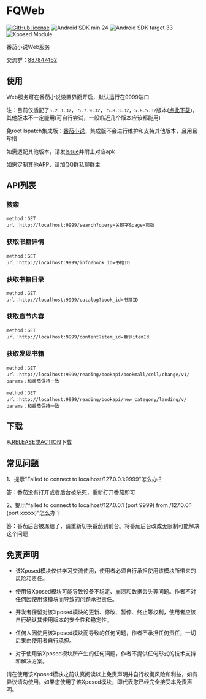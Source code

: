 # FQWeb
[![GitHub license](https://img.shields.io/github/license/fengyuecanzhu/FQWeb?style=flat-square)](https://github.com/fengyuecanzhu/FQWeb/blob/master/LICENSE)
![Android SDK min 24](https://img.shields.io/badge/Android%20SDK-%3E%3D%2024-brightgreen?style=flat-square&logo=android)
![Android SDK target 33](https://img.shields.io/badge/Android%20SDK-target%2033-brightgreen?style=flat-square&logo=android)
![Xposed Module](https://img.shields.io/badge/Xposed-Module-blue?style=flat-square)

番茄小说Web服务

交流群：[887847462](http://qm.qq.com/cgi-bin/qm/qr?_wv=1027&k=2cgswx48xaTgYmQjSLfH0XNom5n4vm1z&authKey=npnemJO7L6NyLdKvjePLU%2Ffav5v75Q8alXVzCK%2FypGJtFqp1DV35fyukWhhmvTQU&noverify=0&group_code=887847462)

## 使用
Web服务可在番茄小说设置界面开启，默认运行在9999端口

注：目前仅适配了`5.2.3.32`， `5.7.9.32`， `5.8.3.32`，`5.8.5.32`版本([点此下载](https://fycz.lanzoum.com/b00o3g1kf))，其他版本不一定能用(可自行尝试，一般临近几个版本应该都能用)

免root lspatch集成版：[番茄小说](https://www.123pan.com/s/ib9LVv-IHiwd.html)，集成版不会进行维护和支持其他版本，且用且珍惜

如需适配其他版本，请发[Issue](https://github.com/fengyuecanzhu/FQWeb/issues/new)并附上对应apk

如需定制其他APP，请加[QQ群](http://qm.qq.com/cgi-bin/qm/qr?_wv=1027&k=2cgswx48xaTgYmQjSLfH0XNom5n4vm1z&authKey=npnemJO7L6NyLdKvjePLU%2Ffav5v75Q8alXVzCK%2FypGJtFqp1DV35fyukWhhmvTQU&noverify=0&group_code=887847462)私聊群主

## API列表
### 搜索
```
method：GET
url：http://localhost:9999/search?query=关键字&page=页数
```
### 获取书籍详情
```
method：GET
url：http://localhost:9999/info?book_id=书籍ID
```
### 获取书籍目录
```
method：GET
url：http://localhost:9999/catalog?book_id=书籍ID
```
### 获取章节内容
```
method：GET
url：http://localhost:9999/content?item_id=章节itemId
```
### 获取发现书籍
```
method：GET
url：http://localhost:9999/reading/bookapi/bookmall/cell/change/v1/
params：和番茄保持一致

method：GET
url：http://localhost:9999/reading/bookapi/new_category/landing/v/
params：和番茄保持一致
```

## 下载
从[RELEASE](https://github.com/fengyuecanzhu/FQWeb/releases/latest)或[ACTION](https://github.com/fengyuecanzhu/FQWeb/actions/workflows/build.yml)下载

## 常见问题

1、提示"Failed to connect to localhost/127.0.0.1:9999"怎么办？

答：番茄没有打开或者后台被杀死，重新打开番茄即可

2、提示"failed to connect to localhost/127.0.0.1 (port 9999) from /127.0.0.1 (port xxxxx)"怎么办？

答：番茄后台被冻结了，请重新切换番茄到前台。将番茄后台改成无限制可能解决这个问题

## 免责声明
* 该Xposed模块仅供学习交流使用，使用者必须自行承担使用该模块所带来的风险和责任。

* 使用该Xposed模块可能导致设备不稳定、崩溃和数据丢失等问题。作者不对任何因使用该模块而导致的问题承担责任。

* 开发者保留对该Xposed模块的更新、修改、暂停、终止等权利，使用者应该自行确认其使用版本的安全性和稳定性。

* 任何人因使用该Xposed模块而导致的任何问题，作者不承担任何责任，一切后果由使用者自行承担。

* 对于使用该Xposed模块所产生的任何问题，作者不提供任何形式的技术支持和解决方案。

请在使用该Xposed模块之前认真阅读以上免责声明并自行权衡风险和利益，如有异议请勿使用。如果您使用了该Xposed模块，即代表您已经完全接受本免责声明。
